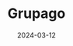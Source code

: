 ---  
layout: startup_page  
title: "Grupago"  
id: "grupago.mx"  
permalink: "/grupagogrupago.mx03122024/"  
website: "https://www.grupago.mx/"  
funding_round: "Seed"  
funding_amount: "$4.3M"  
investors: "Deciens Capital, Precursor Ventures, Clocktower Ventures, Twine Ventures"  
about: "Grupago is a fintech startup providing digital microcredit to small and medium-sized businesses (SMBs) in Latin America. It leverages AI-driven underwriting, group collateral, and community distribution to overcome challenges in reaching and serving this underserved market, offering a fully digitalized lending experience."  
markets: "Fintech, Credit, Financial Services, Information Technology, Internet, Payments, Publishing"  
hq: "Mexico City, Mexico, Mexico"  
founded_year: "2023"  
linkedin: "https://www.linkedin.com/company/grupago-inc"  
twitter: ""  
instagram: ""  
facebook: ""  
crunchbase: "https://www.crunchbase.com/organization/grupago"  
pitchbook: ""  

date_display: "12-Mar-2024"  
date: "2024-03-12"

# SEO Optimization  
meta_title: "Grupago - Seed Funding ($4.3M)"  
meta_description: "Grupago, Grupago is a fintech startup providing digital microcredit to small and medium-sized businesses (SMBs) in Latin America. It leverages AI-driven underw..."  
meta_keywords: "Grupago, Fintech, Credit, Financial Services, Information Technology, Internet, Payments, Publishing, Seed funding"  
canonical_url: "https://startup.projectstartups.com/grupagogrupago.mx03122024/"  
---